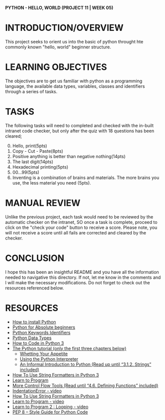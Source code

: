 **PYTHON - HELLO, WORLD (PROJECT 11 | WEEK 05)**

# INTRODUCTION/OVERVIEW

This project seeks to orient us into the basic of python throught hte commonly known "hello, world" beginner structure.

# LEARNING OBJECTIVES

The objectives are to get us familiar with python as a programming language, the available data types, variables, classes and identifiers through a series of tasks.

# TASKS

The following tasks will need to completed and checked with the in-built intranet code checker, but only after the quiz with 18 questions has been cleared;

0. Hello, print(5pts)
1. Copy - Cut - Paste(8pts)
2. Positive anything is better than negative nothing(14pts)
3. The last digit(14pts)
4. Hexadecimal printing(5pts)
5. 00...99(5pts)
6. Inventing is a combination of brains and materials. The more brains you use, the less material you need
   (5pts).

# MANUAL REVIEW

Unlike the previous project, each task would need to be reviewed by the automatic checker on the intranet, SO once a task is complete, proceed to click on the "check your code" button to receive a score. Please note, you will not receive a score until all fails are corrected and cleared by the checker.

# CONCLUSION

I hope this has been an insightful README and you have all the information needed to navigative this directory. If not, let me know in the comments and I will make the necessary modifications. Do not forget to check out the resources referenced below.

# RESOURCES

- [How to install Python](https://intranet.alxswe.com/rltoken/XSnxAE-fxATz8iSacEgEIQ)
- [Python for Absolute beginners](https://intranet.alxswe.com/rltoken/4zPH4Tis4yUDPiP1dVoyGg)
- [Python Keywords Identifiers](https://intranet.alxswe.com/rltoken/FPyIUiX4e33wFkJ4B7DuFA)
- [Python Data Types](https://intranet.alxswe.com/rltoken/_CGHpkrUZkbvtnk9qck4sw)
- [How to Code in Python 3](https://intranet.alxswe.com/rltoken/77b1hBlyQsoJnJytVsXibQ)
- [The Python tutorial (only the first three chapters below)](https://intranet.alxswe.com/rltoken/77b1hBlyQsoJnJytVsXibQ)
  - [Whetting Your Appetite](https://intranet.alxswe.com/rltoken/EFfYXskNkIw7coW9YDD1eQ)
  - [Using the Python Interpreter](https://intranet.alxswe.com/rltoken/rSv7wA-WOZQTl1oWzZNO2g)
  - [An Informal Introduction to Python (Read up until “3.1.2. Strings” included)](https://intranet.alxswe.com/rltoken/InzLV68eE-Xb4ibJScpErA)
- [How To Use String Formatters in Python 3](https://intranet.alxswe.com/rltoken/1zHzTVKFHVWn5E_VgwL7aA)
- [Learn to Program](https://intranet.alxswe.com/rltoken/sXfNvtzduGMjpbbtyMYPTw)
- [More Control Flow Tools (Read until “4.6. Defining Functions” included)](https://intranet.alxswe.com/rltoken/GnDMSMj8pKPJhtP62A-v8A)
- [IndentationError - video](https://intranet.alxswe.com/rltoken/iT3YYYNBemuyyLubCemDlA)
- [How To Use String Formatters in Python 3](https://intranet.alxswe.com/rltoken/1zHzTVKFHVWn5E_VgwL7aA)
- [Learn to Program - video](https://intranet.alxswe.com/rltoken/sXfNvtzduGMjpbbtyMYPTw)
- [Learn to Program 2 : Looping - video](https://intranet.alxswe.com/rltoken/sXfNvtzduGMjpbbtyMYPTw)
- [PEP 8 – Style Guide for Python Code](https://intranet.alxswe.com/rltoken/KceEskXAtqD_ESIGOBNfog)